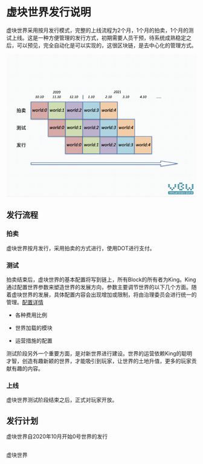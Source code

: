 # 虚块世界发行说明

虚块世界采用按月发行模式，完整的上线流程为2个月，1个月的拍卖，1个月的测试上线。这是一种方便管理的发行方式，初期需要人员干预，待系统成熟稳定之后，可以预见，完全自动化是可以实现的，这很区块链，是去中心化的管理方式。

![虚块世界发行示意图](../static/publish_cn.jpg)



## 发行流程

### 拍卖

虚块世界按月发行，采用拍卖的方式进行，使用DOT进行支付。



### 测试

拍卖结束后，虚块世界的基本配置将写到链上，所有Block的所有者为King。King通过配置世界参数来塑造世界的发展方向，参数主要调节世界的以下几个方面。随着虚块世界的发展，具体配置内容会出现增加或限制，将由治理委员会进行统一的管理。[配置详情]()

* 各种费用比例

* 世界加载的模块

* 运营措施的配置

  

测试阶段另外一个重要方面，是对新世界进行建设。世界的运营依赖King的聪明才智，创造有趣新颖的世界，才能吸引到玩家，让世界的土地升值，更多的玩家贡献有趣的内容。



### 上线

虚块世界测试阶段结束之后，正式对玩家开放。



## 发行计划

虚块世界自2020年10月开始0号世界的发行



## 

虚块世界

